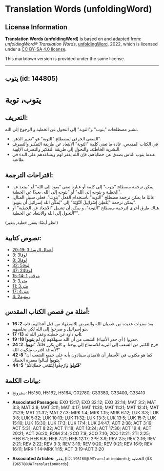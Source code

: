 # Translation Words (unfoldingWord)

## License Information

**Translation Words (unfoldingWord)** is based on and adapted from: _unfoldingWord® Translation Words_, [unfoldingWord](https://unfoldingword.org/utw), 2022, which is licensed under a [CC BY-SA 4.0 license](https://creativecommons.org/licenses/by-sa/4.0/legalcode.en).

This markdown version is provided under the same license.



--------------------------------

## يتوب (id: 144805)

يتوب، توبة
==========

التعريف:
--------

تشير مصطلحات "يتوب" و"التوبة" إلى التحول عن الخطية و الرجوع إلى الله.

* المعنى الحرفي لمصطلح "التوبة" هو "تغيير الذهن".
* في الكتاب المقدس، عادة ما تعني كلمة "التوبة" الابتعاد عن طريقة التفكير والتصرف البشرية الخاطئة، والتحول إلى طريقة التفكير والتصرف الإلهية.
* عندما يتوب الناس بصدق عن خطاياهم، فإن الله يغفر لهم ويساعدهم على البدء في طاعته.

اقتراحات الترجمة:
-----------------

* يمكن ترجمة مصطلح "يتوب" إلى كلمة أو عبارة تعني "يعود إلى الله" أو "يبتعد عن الخطية و يتوجه إلى الله" أو "يتوجه إلى الله، بعيدًا عن الخطية".
* غالبًا ما يمكن ترجمة مصطلح "التوبة" باستخدام الفعل "يتوب". فعلى سبيل المثال، يمكن ترجمة "يُعْطِيَ إِسْرَائِيلَ ٱلتَّوْبَةَ" إلى "يُمكّن الله إسرائيل أن يتوبوا".
* هناك طرق أخرى لترجمة مصطلح "التوبة"، و يمكن أن تشمل "الابتعاد عن الخطية" أو "التحول إلى الله والابتعاد عن الخطية".

(انظر أيضًا: يغفر, خطية, يتغير)

نصوص كتابية:
------------

* [أعمال الرسل3 :19–20](https://ref.ly/Acts3:19-Acts3:20)
* [لوقا3 :3](https://ref.ly/Luke3:3)
* [لوقا3 :8](https://ref.ly/Luke3:8)
* [لوقا5 :32](https://ref.ly/Luke5:32)
* [لوقا24 :47](https://ref.ly/Luke24:47)
* [مرقس1 :14–15](https://ref.ly/Mark1:14-Mark1:15)
* [متى3 :3](https://ref.ly/Matt3:3)
* [متى3 :11](https://ref.ly/Matt3:11)
* [متى4 :17](https://ref.ly/Matt4:17)
* [رومية2 :4](https://ref.ly/Rom2:4)

أمثلة من قصص الكتاب المقدس:
---------------------------

* **16 :2** بعد سنوات عديدة من عصيان الله والتعرض للاضطهاد من قبل أعدائهم، **تاب** بنو إسرائيل و صرخوا إلى الله لكي يخلصهم.
* **17 :13** **تاب** داود عن خطيته وغفر الله له.
* **19 :18** حذروا ( أي حذر الأنبياء) الشعب من أن الله سيهلكهم إن لم **يتوبوا**.
* **24 :2** خرج الكثير من الشعب إلى البرية للاستماع إلى يوحنا. و كان يكرز قائلاً، "**توبوا**، لأنه قد اقترب ملكوت الله!"
* **42 :8** "كما هو مكتوب في الأسفار أن تلاميذي سينادون بأنه على جميع الشعب أن **يتوبوا** لينالوا مغفرة الخطايا."
* **44 :5** "**فَتُوبُوا** وَٱرْجِعُوا لِتُمْحَى خَطَايَاكُمْ"

بيانات الكلمة:
--------------

* سترونج: H5150, H5162, H5164, G02780, G33380, G33400, G33410

* **Associated Passages:** EXO 13:17; EXO 32:12; EXO 32:14; MAT 3:2; MAT 3:3; MAT 3:8; MAT 3:11; MAT 4:17; MAT 11:20; MAT 11:21; MAT 12:41; MAT 21:29; MAT 21:32; MAT 27:3; MRK 1:4; MRK 1:15; MRK 6:12; LUK 3:3; LUK 3:8; LUK 5:32; LUK 10:13; LUK 11:32; LUK 13:3; LUK 13:5; LUK 15:7; LUK 15:10; LUK 16:30; LUK 17:3; LUK 17:4; LUK 24:47; ACT 2:38; ACT 3:19; ACT 5:31; ACT 8:22; ACT 11:18; ACT 13:24; ACT 17:30; ACT 19:4; ACT 20:21; ACT 26:20; ROM 2:4; 2CO 7:9; 2CO 7:10; 2CO 12:21; 2TI 2:25; HEB 6:1; HEB 6:6; HEB 7:21; HEB 12:17; 2PE 3:9; REV 2:5; REV 2:16; REV 2:21; REV 2:22; REV 3:3; REV 3:19; REV 9:20; REV 9:21; REV 16:9; REV 16:11; MRK 1:14–MRK 1:15; ACT 3:19–ACT 3:20
* **Associated Articles:** يغفر (ID: `196168@UWTranslationWords`); الخطية (ID: `196578@UWTranslationWords`)

